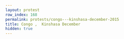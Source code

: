 ```yaml
---
layout: protest
row_index: 168
permalink: protests/congo---kinshasa-december-2015
title: Congo ,  Kinshasa December
hidden: true
---
```

